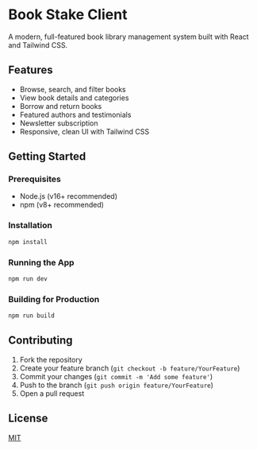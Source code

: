 # Book Stake Client

A modern, full-featured book library management system built with React and Tailwind CSS.

## Features

- Browse, search, and filter books
- View book details and categories
- Borrow and return books
- Featured authors and testimonials
- Newsletter subscription
- Responsive, clean UI with Tailwind CSS

## Getting Started

### Prerequisites

- Node.js (v16+ recommended)
- npm (v8+ recommended)

### Installation

```bash
npm install
```

### Running the App

```bash
npm run dev
```

### Building for Production

```bash
npm run build
```

## Contributing

1. Fork the repository
2. Create your feature branch (`git checkout -b feature/YourFeature`)
3. Commit your changes (`git commit -m 'Add some feature'`)
4. Push to the branch (`git push origin feature/YourFeature`)
5. Open a pull request

## License

[MIT](LICENSE)

